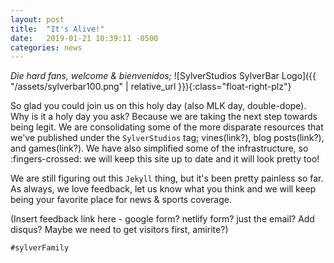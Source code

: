 ```yaml
---
layout: post
title:  "It's Alive!"
date:   2019-01-21 10:39:11 -0500
categories: news
---
```

_Die hard fans, welcome & bienvenidos;_
![SylverStudios SylverBar Logo]({{ "/assets/sylverbar100.png" | relative_url }}){:class="float-right-plz"}
<!-- Ends the excerpt text, it includes the image -->


So glad you could join us on this holy day (also MLK day, double-dope). Why is it a holy day you ask? Because we are taking the next step towards being legit. We are consolidating some of the more disparate resources that we've published under the `SylverStudios` tag; vines(link?), blog posts(link?), and games(link?). We have also simplified some of the infrastructure, so :fingers-crossed: we will keep this site up to date and it will look pretty too!

We are still figuring out this `Jekyll` thing, but it's been pretty painless so far. As always, we love feedback, let us know what you think and we will keep being your favorite place for news & sports coverage.

(Insert feedback link here - google form? netlify form? just the email? Add disqus? Maybe we need to get visitors first, amirite?)

`#sylverFamily`
